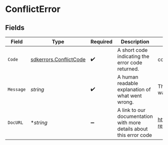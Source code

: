 # ConflictError


## Fields

| Field                                                               | Type                                                                | Required                                                            | Description                                                         | Example                                                             |
| ------------------------------------------------------------------- | ------------------------------------------------------------------- | ------------------------------------------------------------------- | ------------------------------------------------------------------- | ------------------------------------------------------------------- |
| `Code`                                                              | [sdkerrors.ConflictCode](../../models/sdkerrors/conflictcode.md)    | :heavy_check_mark:                                                  | A short code indicating the error code returned.                    | conflict                                                            |
| `Message`                                                           | *string*                                                            | :heavy_check_mark:                                                  | A human readable explanation of what went wrong.                    | The requested resource was not found.                               |
| `DocURL`                                                            | **string*                                                           | :heavy_minus_sign:                                                  | A link to our documentation with more details about this error code | https://dub.co/docs/api-reference/errors#conflict                   |